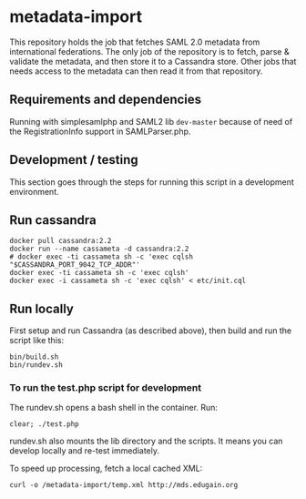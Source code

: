 # metadata-import

This repository holds the job that fetches SAML 2.0 metadata from international federations. The only job of the repository is to fetch, parse & validate the metadata, and then store it to a Cassandra store. Other jobs that needs access to the metadata can then read it from that repository.

## Requirements and dependencies

Running with simplesamlphp and SAML2 lib `dev-master` because of need of the RegistrationInfo support in SAMLParser.php.


## Development / testing

This section goes through the steps for running this script in a development environment.

## Run cassandra

```
docker pull cassandra:2.2
docker run --name cassameta -d cassandra:2.2
# docker exec -ti cassameta sh -c 'exec cqlsh "$CASSANDRA_PORT_9042_TCP_ADDR"'
docker exec -ti cassameta sh -c 'exec cqlsh'
docker exec -i cassameta sh -c 'exec cqlsh' < etc/init.cql
```

## Run locally

First setup and run Cassandra (as described above), then build and run the script like this:

```
bin/build.sh
bin/rundev.sh
```

### To run the test.php script for development

The rundev.sh opens a bash shell in the container. Run:

```
clear; ./test.php
```

rundev.sh also mounts the lib directory and the scripts. It means you can develop locally and re-test immediately.


To speed up processing, fetch a local cached XML:

```
curl -o /metadata-import/temp.xml http://mds.edugain.org
```
